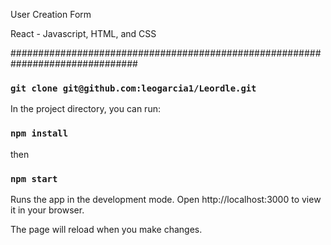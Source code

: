 User Creation Form

React - Javascript, HTML, and CSS

###############################################################################

### `git clone git@github.com:leogarcia1/Leordle.git`

In the project directory, you can run:

### `npm install`
then
### `npm start`

Runs the app in the development mode.
Open http://localhost:3000 to view it in your browser.

The page will reload when you make changes.
